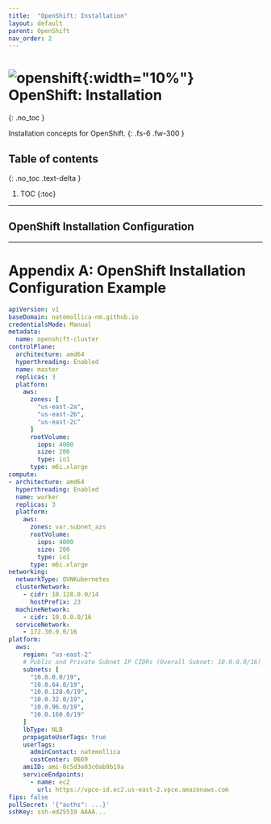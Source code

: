 ```yaml
---
title:  "OpenShift: Installation"
layout: default
parent: OpenShift
nav_order: 2
---
```


# ![openshift][openshift-logo]{:width="10%"} OpenShift: Installation
{: .no_toc }

Installation concepts for OpenShift.
{: .fs-6 .fw-300 }

## Table of contents
{: .no_toc .text-delta }

1. TOC
{:toc}

---

## OpenShift Installation Configuration

---

# Appendix A: OpenShift Installation Configuration Example


```yaml
apiVersion: v1
baseDomain: natemollica-nm.github.io
credentialsMode: Manual
metadata:
  name: openshift-cluster
controlPlane:
  architecture: amd64
  hyperthreading: Enabled
  name: master
  replicas: 3
  platform:
    aws:
      zones: [
        "us-east-2a",
        "us-east-2b",
        "us-east-2c"
      ]
      rootVolume:
        iops: 4000
        size: 200
        type: io1
      type: m6i.xlarge
compute:
- architecture: amd64
  hyperthreading: Enabled
  name: worker
  replicas: 3
  platform:
    aws:
      zones: var.subnet_azs
      rootVolume:
        iops: 4000
        size: 200
        type: io1
      type: m6i.xlarge
networking:
  networkType: OVNKubernetes
  clusterNetwork:
    - cidr: 10.128.0.0/14
      hostPrefix: 23
  machineNetwork:
    - cidr: 10.0.0.0/16
  serviceNetwork:
    - 172.30.0.0/16
platform:
  aws:
    region: "us-east-2"
    # Public and Private Subnet IP CIDRs (Overall Subnet: 10.0.0.0/16)
    subnets: [
      "10.0.0.0/19",
      "10.0.64.0/19",
      "10.0.128.0/19",
      "10.0.32.0/19",
      "10.0.96.0/19",
      "10.0.160.0/19"
    ]
    lbType: NLB
    propagateUserTags: true
    userTags:
      adminContact: natemollica
      costCenter: 0669
    amiID: ami-0c5d3e03c0ab9b19a
    serviceEndpoints:
      - name: ec2
        url: https://vpce-id.ec2.us-east-2.vpce.amazonaws.com
fips: false
pullSecret: '{"auths": ...}'
sshKey: ssh-ed25519 AAAA...
```


[openshift-logo]: https://github.com/natemollica-nm/devops/assets/57850649/34711e45-1e7f-40d6-a900-309195d4a26f